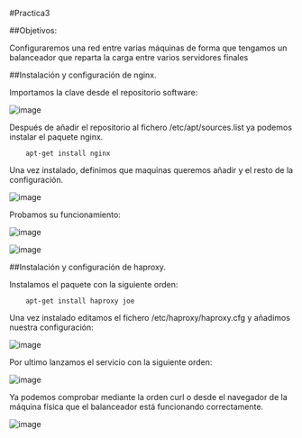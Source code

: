 ﻿#Practica3

##Objetivos:

Configuraremos una red entre varias máquinas de forma que
tengamos un balanceador que reparta la carga entre varios servidores finales



##Instalación y configuración de nginx.

Importamos la clave desde el repositorio software:

![image](https://github.com/alvaro-gr/SWAP2015/blob/master/Practicas/Practica3/Capturas/importar_clave(nginx).png)
	
Después de añadir el repositorio al fichero /etc/apt/sources.list
ya podemos instalar el paquete nginx.

		apt-get install nginx



Una vez instalado, definimos que maquinas queremos añadir y el resto de la configuración.

![image](https://github.com/alvaro-gr/SWAP2015/blob/master/Practicas/Practica3/Capturas/configuracion(nginx).png)


Probamos su funcionamiento:

![image](https://github.com/alvaro-gr/SWAP2015/blob/master/Practicas/Practica3/Capturas/funcionamiento1(nginx).png)

![image](https://github.com/alvaro-gr/SWAP2015/blob/master/Practicas/Practica3/Capturas/funcionamiento2(nginx).png)




##Instalación y configuración de haproxy.

Instalamos el paquete con la siguiente orden:
	
		apt-get install haproxy joe

Una vez instalado editamos el fichero /etc/haproxy/haproxy.cfg y añadimos nuestra configuración:

![image](https://github.com/alvaro-gr/SWAP2015/blob/master/Practicas/Practica3/Capturas/configuracion(haproxy).png)

Por ultimo lanzamos el servicio con la siguiente orden:

![image](https://github.com/alvaro-gr/SWAP2015/blob/master/Practicas/Practica3/Capturas/start(haproxy).png)

Ya podemos comprobar mediante la orden curl o desde el navegador de la  máquina física que el balanceador está funcionando correctamente.	

![image](https://github.com/alvaro-gr/SWAP2015/blob/master/Practicas/Practica3/Capturas/funcionamiento(haproxy).png)
